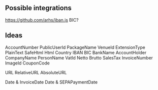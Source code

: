 ## Possible integrations

https://github.com/arhs/iban.js
BIC?

## Ideas

AccountNumber
PublicUserId
PackageName
VenueId
ExtensionType
PlainText
SafeHtml
Html
Country
IBAN
BIC
BankName
AccountHolder
CompanyName
PersonName
VatId
Netto
Brutto
SalesTax
InvoiceNumber
ImageId
CouponCode

URL
RelativeURL
AbsoluteURL

Date & InvoiceDate
Date & SEPAPaymentDate
